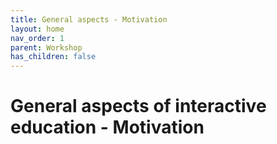 ```yaml
---
title: General aspects - Motivation
layout: home
nav_order: 1
parent: Workshop
has_children: false
---
```


# General aspects of interactive education - Motivation